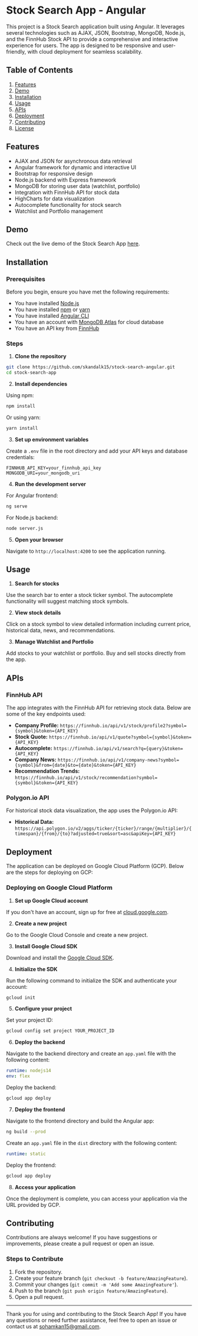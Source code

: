 # Stock Search App - Angular

This project is a Stock Search application built using Angular. It leverages several technologies such as AJAX, JSON, Bootstrap, MongoDB, Node.js, and the FinnHub Stock API to provide a comprehensive and interactive experience for users. The app is designed to be responsive and user-friendly, with cloud deployment for seamless scalability.

## Table of Contents

1. [Features](#features)
2. [Demo](#demo)
3. [Installation](#installation)
4. [Usage](#usage)
5. [APIs](#apis)
6. [Deployment](#deployment)
7. [Contributing](#contributing)
8. [License](#license)

## Features

- AJAX and JSON for asynchronous data retrieval
- Angular framework for dynamic and interactive UI
- Bootstrap for responsive design
- Node.js backend with Express framework
- MongoDB for storing user data (watchlist, portfolio)
- Integration with FinnHub API for stock data
- HighCharts for data visualization
- Autocomplete functionality for stock search
- Watchlist and Portfolio management

## Demo

Check out the live demo of the Stock Search App [here](https://www.youtube.com/watch?v=8Dze7tFvcUM).

## Installation

### Prerequisites

Before you begin, ensure you have met the following requirements:

- You have installed [Node.js](https://nodejs.org/en/download/)
- You have installed [npm](https://www.npmjs.com/get-npm) or [yarn](https://classic.yarnpkg.com/en/docs/install)
- You have installed [Angular CLI](https://angular.io/cli)
- You have an account with [MongoDB Atlas](https://www.mongodb.com/cloud/atlas) for cloud database
- You have an API key from [FinnHub](https://finnhub.io/)

### Steps

1. **Clone the repository**

```bash
git clone https://github.com/skandalk15/stock-search-angular.git
cd stock-search-app
```

2. **Install dependencies**

Using npm:
```bash
npm install
```

Or using yarn:
```bash
yarn install
```

3. **Set up environment variables**

Create a `.env` file in the root directory and add your API keys and database credentials:

```env
FINNHUB_API_KEY=your_finnhub_api_key
MONGODB_URI=your_mongodb_uri
```

4. **Run the development server**

For Angular frontend:
```bash
ng serve
```

For Node.js backend:
```bash
node server.js
```

5. **Open your browser**

Navigate to `http://localhost:4200` to see the application running.

## Usage

1. **Search for stocks**

Use the search bar to enter a stock ticker symbol. The autocomplete functionality will suggest matching stock symbols.

2. **View stock details**

Click on a stock symbol to view detailed information including current price, historical data, news, and recommendations.

3. **Manage Watchlist and Portfolio**

Add stocks to your watchlist or portfolio. Buy and sell stocks directly from the app.

## APIs

### FinnHub API

The app integrates with the FinnHub API for retrieving stock data. Below are some of the key endpoints used:

- **Company Profile:** `https://finnhub.io/api/v1/stock/profile2?symbol={symbol}&token={API_KEY}`
- **Stock Quote:** `https://finnhub.io/api/v1/quote?symbol={symbol}&token={API_KEY}`
- **Autocomplete:** `https://finnhub.io/api/v1/search?q={query}&token={API_KEY}`
- **Company News:** `https://finnhub.io/api/v1/company-news?symbol={symbol}&from={date}&to={date}&token={API_KEY}`
- **Recommendation Trends:** `https://finnhub.io/api/v1/stock/recommendation?symbol={symbol}&token={API_KEY}`

### Polygon.io API

For historical stock data visualization, the app uses the Polygon.io API:

- **Historical Data:** `https://api.polygon.io/v2/aggs/ticker/{ticker}/range/{multiplier}/{timespan}/{from}/{to}?adjusted=true&sort=asc&apiKey={API_KEY}`

## Deployment

The application can be deployed on Google Cloud Platform (GCP). Below are the steps for deploying on GCP:

### Deploying on Google Cloud Platform

1. **Set up Google Cloud account**

If you don't have an account, sign up for free at [cloud.google.com](https://cloud.google.com).

2. **Create a new project**

Go to the Google Cloud Console and create a new project.

3. **Install Google Cloud SDK**

Download and install the [Google Cloud SDK](https://cloud.google.com/sdk).

4. **Initialize the SDK**

Run the following command to initialize the SDK and authenticate your account:

```bash
gcloud init
```

5. **Configure your project**

Set your project ID:

```bash
gcloud config set project YOUR_PROJECT_ID
```

6. **Deploy the backend**

Navigate to the backend directory and create an `app.yaml` file with the following content:

```yaml
runtime: nodejs14
env: flex
```

Deploy the backend:

```bash
gcloud app deploy
```

7. **Deploy the frontend**

Navigate to the frontend directory and build the Angular app:

```bash
ng build --prod
```

Create an `app.yaml` file in the `dist` directory with the following content:

```yaml
runtime: static
```

Deploy the frontend:

```bash
gcloud app deploy
```

8. **Access your application**

Once the deployment is complete, you can access your application via the URL provided by GCP.

## Contributing

Contributions are always welcome! If you have suggestions or improvements, please create a pull request or open an issue.

### Steps to Contribute

1. Fork the repository.
2. Create your feature branch (`git checkout -b feature/AmazingFeature`).
3. Commit your changes (`git commit -m 'Add some AmazingFeature'`).
4. Push to the branch (`git push origin feature/AmazingFeature`).
5. Open a pull request.

---

Thank you for using and contributing to the Stock Search App! If you have any questions or need further assistance, feel free to open an issue or contact us at sohamkan15@gmail.com.
